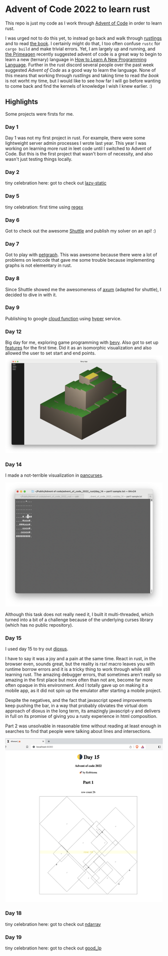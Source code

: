 # Advent of Code 2022 to learn rust
This repo is just my code as I work through [Advent of Code](https://adventofcode.com/) in order to learn rust.

I was urged not to do this yet, to instead go back and walk through [rustlings](https://github.com/rust-lang/rustlings) and to read [the book](https://www.rust-lang.org/learn). I certainly might do that, I too often confuse `rustc` for `cargo build` and make trivial errors. Yet, I am largely up and running, and [the Primeagen](https://github.com/ThePrimeagen) recently suggested advent of code is a great way to begin to learn a new (ternary) language in [How to Learn A New Programming Language](https://youtu.be/E8cM12jRH7k). Further in the rust discord several people over the past week suggested _Advent of Code_ as a good way to learn the language. None of this means that working through _rustlings_ and taking time to read _the book_ is not worht my time, but I would like to see how far I will go before wanting to come back and find the kernels of knowledge I wish I knew earlier. :)

## Highlights

Some projects were firsts for me.

### Day 1

Day 1 was not my first project in rust. For example, there were some lightweight server admin processes I wrote last year. This year I was working on learning more rust in leet code until I switched to Advent of Code. But this is the first project that wasn't born of necessity, and also wasn't just testing things locally.

### Day 2

tiny celebration here: got to check out [lazy-static](https://github.com/rust-lang-nursery/lazy-static.rs)

### Day 5

tiny celebration: first time using [regex](https://github.com/rust-lang/regex)

### Day 6

Got to check out the awesome [Shuttle](https://www.shuttle.rs/) and publish my solver on an api! :)

### Day 7

Got to play with [petgraph](https://github.com/petgraph/petgraph). This was awesome because there were a lot of problems on leetcode that gave me some trouble because implementing graphs is not elementary in rust.

### Day 8

Since Shuttle showed me the awesomeness of [axum](https://github.com/tokio-rs/axum) (adapted for shuttle), I decided to dive in with it.

### Day 9

Publishing to google [cloud function](https://cloud.google.com/run/docs/quickstarts/build-and-deploy/deploy-service-other-languages) using [hyper](https://github.com/hyperium/hyper) service.

### Day 12

Big day for me, exploring game programming with [bevy](https://bevyengine.org/). Also got to set up [features](https://doc.rust-lang.org/cargo/reference/features.html) for the first time. Did it as an isomorphic visualization and also allowed the user to set start and end points.
![screenshot](assets/day_12.png)

### Day 14

I made a not-terrible visualization in [pancurses](https://github.com/ihalila/pancurses).

![screenshot](assets/day_14.png)

Although this task does not really need it, I built it multi-threaded, which turned into a bit of a challenge because of the underlying curses library (which has no public repository).

### Day 15

I used day 15 to try out [dioxus](https://dioxuslabs.com/). 

I have to say it was a joy and a pain at the same time. React in rust, in the browser even, sounds great, but the reality is rsx! macro leaves you with runtime borrow errors and it is a tricky thing to work through while still learning rust. The amazing debugger errors, that sometimes aren't really so amazing in the first place but more often than not are, become far more often opaque in this environment. And I totally gave up on making it a mobile app, as it did not spin up the emulator after starting a mobile project.

Despite the negatives, and the fact that javascript speed improvements keep pushing the bar, in a way that probably obviates the virtual dom approach of dioxus in the long term, its amazingly javascript-y and delivers in full on its promise of giving you a rusty experience in html composition.

Part 2 was unsolvable in reasonable time without reading at least enough in searches to find that people were talking about lines and intersections.

![screenshot](assets/day_15.png)

### Day 18

tiny celebration here: got to check out [ndarray](https://github.com/ndarray/ndarray)

### Day 19

tiny celebration here: got to check out [good_lp](https://github.com/rust-or/good_lp)
